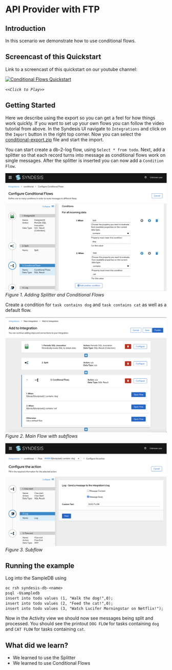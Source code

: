 # API Provider with FTP

## Introduction
In this scenario we demonstrate how to use conditional flows.

## Screencast of this Quickstart

Link to a screencast of this quickstart on our youtube channel:

[![Conditional Flows Quickstart](https://img.youtube.com/vi/QltvakZ1hGo/mq2.jpg)](https://youtu.be/gHA6sJM8x-8)

*`<<Click to Play>>`*


## Getting Started

Here we describe using the export so you can get a feel for how things work quickly. If you want to set up your own flows you can follow the video tutorial from above. In the Syndesis UI navigate to `Integrations` and click on the `Import` button in the right top corner. Now you can select the [conditional-export.zip](conditional-export.zip?raw=true) file and start the import. 

You can start create a db-2-log flow, using `Select * from todo`. Next, add a splitter so that each record turns into message as conditional flows work on single messages. After the splitter is inserted you can now add a `Condition Flow`.

![Adding Splitter and Conditional Flow](img/fig1-split-and-add-conditions.png)
*Figure 1. Adding Splitter and Conditional Flows*

Create a condition for `task contains dog` and `task contains cat` as well as a default flow.

![Main flow with conditional subflows](img/fig2-mainflow.png)
*Figure 2. Main Flow with subflows*

![Sub flow](img/fig3-subflow.png)
*Figure 3. Subflow*


## Running the example

Log into the SampleDB using

```
oc rsh syndesis-db-<name>
psql -Usampledb
insert into todo values (1, "Walk the dog!",0);
insert into todo values (2, "Feed the cat!",0);
insert into todo values (3, "Watch Lucifer Morningstar on Netflix!");
```
Now in the Activity view we should now see messages being split and processed. You should see the printout `DOG FLOW` for tasks containing `dog` and `CAT FLOW` for tasks containing `cat`. 

## What did we learn?
* We learned to use the Splitter
* We learned to use Conditional Flows
